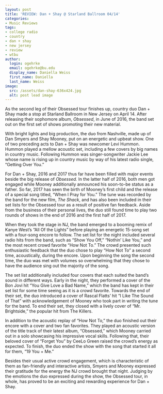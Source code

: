 ```yaml
---
layout: post
title: 'REVIEW: Dan + Shay @ Starland Ballroom 04/14'
categories:
- Music Reviews
tags:
- college radio
- country
- dan + shay
- new jersey
- review
- wtbu
author:
  login: ogehrke
  email: ogehrke@bu.edu
  display_name: Daniella Weiss
  first_name: Daniella
  last_name: Weiss
image:
  src: /assets/dan-shay-636x424.jpg
  alt: post lead image
---
```

As the second leg of their Obsessed tour finishes up, country duo Dan + Shay made a stop at Starland Ballroom in New Jersey on April 14. After releasing their sophomore album, _Obsessed_, in June of 2016, the band set out on the first set of shows promoting their new material.

With bright lights and big production, the duo from Nashville, made up of Dan Smyers and Shay Mooney, put on an energetic and upbeat show. One of two preceding acts to Dan + Shay was newcomer Levi Hummon. Hummon played a mellow acoustic set, including a few covers by big names in country music. Following Hummon was singer-songwriter Jackie Lee whose name is rising up in country music by way of his latest radio single, “Getting Over You.”

For Dan + Shay, 2016 and 2017 thus far have been filled with major events beside the big release of _Obsessed._ In the latter half of 2016, both men got engaged while Mooney additionally announced his soon-to-be status as a father. So far, 2017 has seen the birth of Mooney’s first child and the release of a special song titled, “When I Pray for You.” The tune was recorded by the band for the new film, _The Shack_, and has also been included in their set lists for the Obsessed tour as a result of positive fan feedback. Aside from the business of their personal lives, the duo still found time to play two rounds of shows in the end of 2016 and the first half of 2017.

When they took the stage in NJ, the band emerged to a booming remix of Kanye West’s “All Of the Lights” before playing an energetic 15-song set with a four-song encore to follow. The set list for the night included several radio hits from the band, such as “Show You Off,” “Nothin’ Like You,” and the most recent crowd favorite “How Not To.” The crowd presented such enthusiastic feedback that the duo chose to play “How Not To” a second time, acoustically, during the encore. Upon beginning the song the second time, the duo was met with volumes so overwhelming that they chose to have the audience sing out the majority of the song.

The set list additionally included four covers that each suited the band’s sound in different ways. Early in the night, they performed a cover of the Bon Jovi hit “You Give Love a Bad Name,” which the band has kept in their set list for some time seeing as it is a crowd favorite. Towards the end of their set, the duo introduced a cover of Rascal Flatts’ hit “I Like The Sound of That” with acknowledgement of Mooney who took part in writing the tune for the band. To end their set, they closed with a lively cover of “Mr. Brightside,” the popular hit from The Killers.

In addition to the acoustic replay of “How Not To,” the duo finished out their encore with a cover and two fan favorites. They played an acoustic version of the title track of their latest album, “Obsessed,” which Mooney carried out in a solo showcasing his impressive vocal skills. Following that, their beloved cover of “Forget You” by CeeLo Green raised the crowd’s energy as expected. To finish, the duo ended the show with the song that started it all for them, “19 You + Me.”

Besides their usual active crowd engagement, which is characteristic of them as fan-friendly and interactive artists, Smyers and Mooney expressed their gratitude for the energy the NJ crowd brought that night. Judging by the emotions the duo expressed during the show, the Obsessed tour, in whole, has proved to be an exciting and rewarding experience for Dan + Shay.